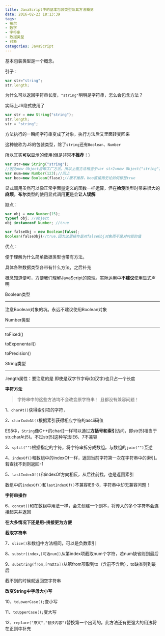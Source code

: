 ```yaml
---
title: JavaScript中的基本包装类型及其方法概览
date: 2016-02-23 18:13:39
tags:
- 布尔
- 数字
- 字符串
- 数据类型
- 对象
categories: JavaScript
---
```



基本包装类型是一个概念。


引子：
```javascript
var str="string";
str.length;
```


为什么可以返回字符串长度，`"string"`明明是字符串，怎么会包含方法？


实际上JS隐式使用了


```javascript
var str = new String("string");
str.length;
str = "string";
```


方法执行的一瞬间字符串变成了对象，执行方法后又里面转变回来


这种被称为JS的包装类型，除了`string`还有`Boolean`、`Number`


所以其实**可以**显示的使用(但是非常**不推荐**！)


<!--more-->


```javascript
var str=new String("string");
//因为new Object自带工厂方法，所以上面方法相当于var str2=new Object("string");
var num=new Number(123);//同上
var boo=new Boolean(flase);//极不推荐，boo直接用无论如何都是true
```


显式调用虽然可以像正常字面量定义的函数一样运算，但在**检测**类型时带来很大的**麻烦**。**布尔**类型的使用显式调用**更**是会**让人误解**


缺点：


```JavaScript
var obj = new Number(15);
typeof obj; //object
obj instanceof Number; //true
```
```JavaScript
var falseObj = new Boolean(false);
Boolean(falseObj)//true.因为这里操作是对falseObj对象而不是对内部的值
```


优点：


便于理解为什么简单数据类型也带有方法。


具体各种数据类型各带有什么方法，之后补充





概念知道便可，方便我们理解JavaScript的原理。实际运用中**不建议**使用显式声明



Boolean类型


---


注意Boolean对象的坑。永远不建议使用Boolean对象


Number类型


---
toFixed()


toExponentail()


toPrecision()

String类型


---


.length属性：要注意的是 即使是双字节字母(如汉字)也只占一个长度

**字符方法**


> 字符串中的这些方法均不会改变原字符串！  且都没有兼容问题！



1、`charAt()`获得索引项的字符，


2、`charCodeAt()`根据索引获得相应字符的ascii码值


ES5中，`String`像C++的char[]一样可以通过**方括号和索引**访问，即str[5]相当于str.charAt(5)。不过str[5]这种写法IE6、7不兼容


3、`split("")`根据指定的字符，将字符串拆分成数组。与数组的`join("")`互逆





4、`indexOf()`和数组中的indexOf一样，返回当前字符第一次在字符串中的索引。若查找不到则返回-1


5、`lastIndexOf()`和indexOf方向相反，从后往前找，也是返回索引


数组中的`indexOf()`和`lastIndexOf()`不兼容IE6-8，字符串中却无兼容问题！





**字符串操作**


6、`concat()`和在数组中用法一样，会先创建一个副本，将传入的多个字符串会连接起来并返回


**在大多情况下还是用`+`拼接更为方便**


**截取字符串**


7、`slice()`和数组中方法相同，可以是负数索引


8、`substr(index,[可选num])`从第index项截取num个字符，若num缺省则到最后


9、`substring(from,[可选to])`从第from项取到to（含前不含后），to缺省则到最后


截不到的时候就返回空字符串


**改变String中字母大小写**


10、`toLowerCase();`变小写


11、`toUpperCase();`变大写


12、`replace("原文","替换内容")`替换第一个出现的。此方法还有更强大的用法将在正则中补充
